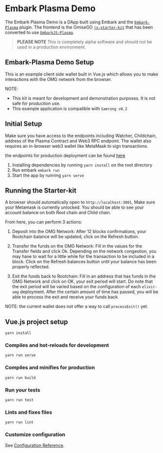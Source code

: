 # Embark Plasma Demo
The Embark Plasma Demo is a DApp built using Embark and the [`Embark-Plasma`](https://github.com/embark-framework/embark-plasma) plugin. The frontend is the OmiseGO [`js-starter-kit`](https://github.com/omisego/js-starter-kit) that has been converted to use [`EmbarkJS-Plasma`](https://github.com/embark-framework/embarkjs-plasma).

> **PLEASE NOTE**
> This is completely alpha software and should not be used in a production environment.

## Embark-Plasma Demo Setup
This is an example client side wallet built in Vue.js which allows you to make interactions with the OMG network from the browser.

NOTE: 
- This kit is meant for development and demonstration purposes. It is not safe for production use.
- This example application is compatible with `Samrong v0.2`

## Initial Setup

Make sure you have access to the endpoints including Watcher, Childchain, address of the Plasma Contract and Web3 RPC endpoint. The wallet also requires an in-browser web3 wallet like MetaMask to sign transactions.

the endpoints for production deployment can be found [here](https://github.com/omisego/dev-portal/blob/master/guides/network_endpoints.md)

1. Installing dependencies by running `yarn install` on the root directory
2. Run embark `embark run`
3. Start the app by running `yarn serve`

## Running the Starter-kit

A browser should automatically open to `http://localhost:3001`, Make sure your Metamask is currently unlocked. You should be able to see your account balance on both Root chain and Child chain.

From here, you can perform 3 actions:

1. Deposit into the OMG Network: After 12 blocks confirmations, your Rootchain balance will be updated, click on the Refresh button. 

2. Transfer the funds on the OMG Network: Fill in the values for the Transfer fields and click Ok. Depending on the network congestion, you may have to wait for a little while for the transaction to be included in a block. Click on the Refresh balances button until your balance has been properly reflected.

3. Exit the funds back to Rootchain: Fill in an address that has funds in the OMG Network and click on OK, your exit period will start. Do note that the exit period will be varied based on the configuration of each `elixir-omg` deployment. After the certain amount of time has passed, you will be able to process the exit and receive your funds back.

NOTE: the current wallet does not offer a way to call `processExit()` yet.

## Vue.js project setup
```
yarn install
```

### Compiles and hot-reloads for development
```
yarn run serve
```

### Compiles and minifies for production
```
yarn run build
```

### Run your tests
```
yarn run test
```

### Lints and fixes files
```
yarn run lint
```

### Customize configuration
See [Configuration Reference](https://cli.vuejs.org/config/).